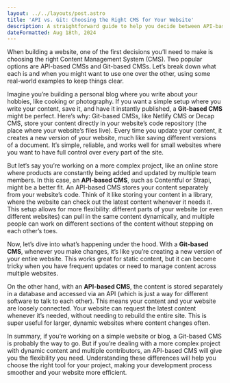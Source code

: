 ```yaml
---
layout: ../../layouts/post.astro
title: 'API vs. Git: Choosing the Right CMS for Your Website'
description: A straightforward guide to help you decide between API-based and Git-based CMSs by looking at real-world scenarios.
dateFormatted: Aug 18th, 2024
---
```


When building a website, one of the first decisions you’ll need to make is choosing the right Content Management System (CMS). Two popular options are API-based CMSs and Git-based CMSs. Let’s break down what each is and when you might want to use one over the other, using some real-world examples to keep things clear.

Imagine you’re building a personal blog where you write about your hobbies, like cooking or photography. If you want a simple setup where you write your content, save it, and have it instantly published, a **Git-based CMS** might be perfect. Here’s why: Git-based CMSs, like Netlify CMS or Decap CMS, store your content directly in your website’s code repository (the place where your website’s files live). Every time you update your content, it creates a new version of your website, much like saving different versions of a document. It’s simple, reliable, and works well for small websites where you want to have full control over every part of the site.

But let’s say you’re working on a more complex project, like an online store where products are constantly being added and updated by multiple team members. In this case, an **API-based CMS**, such as Contentful or Strapi, might be a better fit. An API-based CMS stores your content separately from your website’s code. Think of it like storing your content in a library, where the website can check out the latest content whenever it needs it. This setup allows for more flexibility: different parts of your website (or even different websites) can pull in the same content dynamically, and multiple people can work on different sections of the content without stepping on each other’s toes.

Now, let’s dive into what’s happening under the hood. With a **Git-based CMS**, whenever you make changes, it’s like you’re creating a new version of your entire website. This works great for static content, but it can become tricky when you have frequent updates or need to manage content across multiple websites.

On the other hand, with an **API-based CMS**, the content is stored separately in a database and accessed via an API (which is just a way for different software to talk to each other). This means your content and your website are loosely connected. Your website can request the latest content whenever it’s needed, without needing to rebuild the entire site. This is super useful for larger, dynamic websites where content changes often.

In summary, if you’re working on a simple website or blog, a Git-based CMS is probably the way to go. But if you’re dealing with a more complex project with dynamic content and multiple contributors, an API-based CMS will give you the flexibility you need. Understanding these differences will help you choose the right tool for your project, making your development process smoother and your website more efficient.